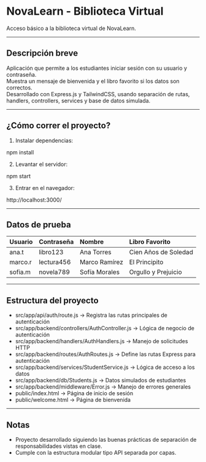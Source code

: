 # NovaLearn - Biblioteca Virtual

Acceso básico a la biblioteca virtual de NovaLearn.

---

## Descripción breve

Aplicación que permite a los estudiantes iniciar sesión con su usuario y contraseña.  
Muestra un mensaje de bienvenida y el libro favorito si los datos son correctos.  
Desarrollado con Express.js y TailwindCSS, usando separación de rutas, handlers, controllers, services y base de datos simulada.

---

## ¿Cómo correr el proyecto?

1. Instalar dependencias:

npm install

2. Levantar el servidor:

npm start

3. Entrar en el navegador:

http://localhost:3000/

---

## Datos de prueba

| Usuario  | Contraseña | Nombre         | Libro Favorito           |
|:---------|:-----------|:---------------|:--------------------------|
| ana.t    | libro123    | Ana Torres     | Cien Años de Soledad       |
| marco.r  | lectura456  | Marco Ramírez  | El Principito              |
| sofia.m  | novela789   | Sofía Morales  | Orgullo y Prejuicio        |

---

## Estructura del proyecto

- src/app/api/auth/route.js → Registra las rutas principales de autenticación
- src/app/backend/controllers/AuthController.js → Lógica de negocio de autenticación
- src/app/backend/handlers/AuthHandlers.js → Manejo de solicitudes HTTP
- src/app/backend/routes/AuthRoutes.js → Define las rutas Express para autenticación
- src/app/backend/services/StudentService.js → Lógica de acceso a los datos
- src/app/backend/db/Students.js → Datos simulados de estudiantes
- src/app/backend/middleware/Error.js → Manejo de errores generales
- public/index.html → Página de inicio de sesión
- public/welcome.html → Página de bienvenida

---

## Notas

- Proyecto desarrollado siguiendo las buenas prácticas de separación de responsabilidades vistas en clase.
- Cumple con la estructura modular tipo API separada por capas.